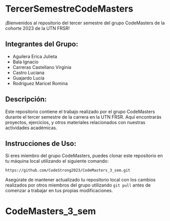 # TercerSemestreCodeMasters

¡Bienvenidos al repositorio del tercer semestre del grupo CodeMasters de la cohorte 2023 de la UTN FRSR!

## Integrantes del Grupo:

- Aguilera Erica Julieta
- Bala Ignacio
- Carreras Castellano Virginia
- Castro Luciana
- Guajardo Lucia
- Rodriguez Maricel Romina

## Descripción:

Este repositorio contiene el trabajo realizado por el grupo CodeMasters durante el tercer semestre de la carrera en la UTN FRSR. Aquí encontrarás proyectos, ejercicios, y otros materiales relacionados con nuestras actividades académicas.



## Instrucciones de Uso:

Si eres miembro del grupo CodeMasters, puedes clonar este repositorio en tu máquina local utilizando el siguiente comando:

```
https://github.com/CodeStrong2023/CodeMasters_3_sem.git
```

Asegúrate de mantener actualizado tu repositorio local con los cambios realizados por otros miembros del grupo utilizando `git pull` antes de comenzar a trabajar en tus propias modificaciones.


# CodeMasters_3_sem
